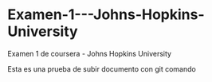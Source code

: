 # Examen-1---Johns-Hopkins-University
Examen 1 de coursera - Johns Hopkins University


Esta es una prueba de subir documento con git comando